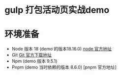 # gulp 打包活动页实战demo

# 环境准备
- Node 版本 18 (demo 的版本18.16.0) [node 官方地址](https://nodejs.org/en)
- Git  [Git 官方下载地址](https://git-scm.com/)
- Npm (demo 版本 9.5.1)
- Pnpm (demo 当时依赖的版本 8.6.0) [pnpm 官方地址]
